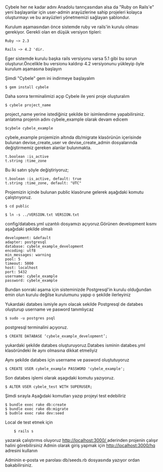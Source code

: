 Cybele her ne kadar adını Anadolu tanrıçasından alsa da "Ruby on Rails'e" yeni başlayanlar için
 user-admin arayüzlerine sahip  projeleri kolayca oluşturmayı ve bu arayüzleri yönetmemizi sağlayan
 şablondur.
 
 Kurulum aşamasından önce sistemde ruby ve rails'in kurulu olması gerekiyor.
 Gerekli olan en düşük versiyon tipleri:
    

    Ruby ~> 2.3

    Rails ~> 4.2 'dir.
    
    
Eger sistemde kurulu başka rails versiyonu varsa 5.1 gibi
bu sorun oluşturur.Öncelikle bu versionu kaldırıp
4.2 versiyonunu yükleyip öyle kurulum aşamasına başlayın

Şimdi "Cybele" gem ini indirmeye başlayalım

    $ gem install cybele
    
Daha sonra terminalimizi açıp Cybele ile yeni proje oluşturalım

    $ cybele project_name
    
project_name yerine istediğiniz şekilde bir isimlendirme yapabilirsiniz.
anlatıma projenin adını cybele_example olarak devam edicem

    $cybele cybele_example
    
 cybele_example projemizin altında db/migrate klasörünün içerisinde bulunan devise_create_user ve devise_create_admin
 dosyalarında değiştirmemiz gereken alanlar bulunmakta.
 
    t.boolean :is_active
    t.string :time_zone
 Bu iki satırı şöyle değiştiriyoruz;
 
    t.boolean :is_active, default: true
    t.string :time_zone, default: "UTC"
    
 Projemizin içinde bulunan public klasörune gelerek aşağıdaki komutu
 çalıştırıyoruz.
 
    $ cd public
    
    $ ln -s ../VERSION.txt VERSION.txt
    
 config/databes.yml uzantılı dosyamızı açıyoruz.Görünen development
kısmı aşağıdaki şekilde olmalı

    development: &default
    adapter: postgresql
    database: cybele_example_development
    encoding: utf8
    min_messages: warning
    pool: 5
    timeout: 5000
    host: localhost
    port: 5432
    username: cybele_example
    password: cybele_example
    
Bundan sonraki aşama için sisteminizde Postgresql'in kurulu olduğundan emin olun kurulu değilse kurulumunu yapıp o şekilde ilerleyiniz

Yukardaki databes ismiyle aynı olacak sekilde Postgresql de databes oluşturup username ve pasword tanımlıycaz

    $ sudo -u postgres psql 
    
   postgresql terminalini açıyoruz.

    $ CREATE DATABASE ‘cybele_example_development’;
    
 yukardaki şekilde databes oluşturuyoruz.Databes isminin databes.yml klasöründeki ile aynı olmasına dikkat etmeliyiz

Aynı şekilde databes için username ve pasword oluştutuyoruz

    $ CREATE USER cybele_example PASSWORD 'cybele_example';
    
   Son databes işlemi olarak aşagıdaki komutu yazıyoruz.
   
    $ ALTER USER cybele_test WITH SUPERUSER;
  
 Şimdi sırayla Aşağıdaki komutları yazıp projeyi test edebiliriz
 
    $ bundle exec rake db:create
    $ bundle exec rake db:migrate
    $ budnle exec rake dev:seed
    
  Local de test etmek için
        
        $ rails s
        

yazarak çalıştırmıs oluyoruz [http://localhost:3000/ ](http://localhost:3000/ ) aderinden projenin çalışır halini görebilirsiniz
Admin olarak giriş yapmak için [http://localhost:3000/hq ](http://localhost:3000/hq ) adresini kullanın

Adminin e-posta ve parolası db/seeds.rb dosyasında yazıyor ordan bakabilirsiniz.

 
 
 
